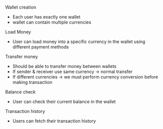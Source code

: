 Wallet creation
- Each user has exactly one wallet
- wallet can contain multiple currencies

Load Money
- User can load money into a specific currency in the wallet using different payment methods

Transfer money
- Should be able to transfer money between wallets
- If sender & receiver use same currency -> normal transfer
- If different currencies -> we must perform currency conversion before making transaction

Balance check
- User can check their current balance in the wallet

Transaction history
- Users can fetch their transaction history 

